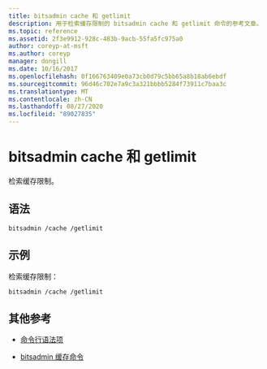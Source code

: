 ```yaml
---
title: bitsadmin cache 和 getlimit
description: 用于检索缓存限制的 bitsadmin cache 和 getlimit 命令的参考文章。
ms.topic: reference
ms.assetid: 2f3e9912-928c-483b-9acb-55fa5fc975a0
author: coreyp-at-msft
ms.author: coreyp
manager: dongill
ms.date: 10/16/2017
ms.openlocfilehash: 0f166763409e0a73cb0d79c5bb65a8b18ab6ebdf
ms.sourcegitcommit: 96d46c702e7a9c3a321bbbb5284f73911c7baa3c
ms.translationtype: MT
ms.contentlocale: zh-CN
ms.lasthandoff: 08/27/2020
ms.locfileid: "89027835"
---
```

# <a name="bitsadmin-cache-and-getlimit"></a>bitsadmin cache 和 getlimit

检索缓存限制。

## <a name="syntax"></a>语法

```
bitsadmin /cache /getlimit
```

## <a name="examples"></a>示例

检索缓存限制：

```
bitsadmin /cache /getlimit
```

## <a name="additional-references"></a>其他参考

- [命令行语法项](command-line-syntax-key.md)

- [bitsadmin 缓存命令](bitsadmin-cache.md)
